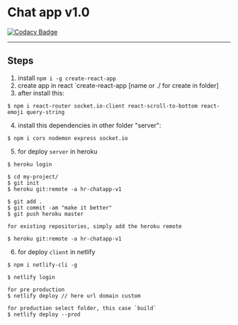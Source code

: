 # Chat app v1.0

[![Codacy Badge](https://api.codacy.com/project/badge/Grade/eeda1401124643dd8e6d6c59ca8958c9)](https://app.codacy.com/manual/HugoRoca/app-chat-v1.0?utm_source=github.com&utm_medium=referral&utm_content=HugoRoca/app-chat-v1.0&utm_campaign=Badge_Grade_Settings)

----

## Steps

1. install `npm i -g create-react-app`
2. create app in react `create-react-app [name or ./ for create in folder] 
3. after install this:

```
$ npm i react-router socket.io-client react-scroll-to-bottom react-emoji query-string
```

4. install this dependencies in other folder "server": 

```
$ npm i cors nodemon express socket.io
```

5. for deploy `server` in heroku

```
$ heroku login

$ cd my-project/
$ git init
$ heroku git:remote -a hr-chatapp-v1

$ git add .
$ git commit -am "make it better"
$ git push heroku master

for existing repositories, simply add the heroku remote

$ heroku git:remote -a hr-chatapp-v1
```

6. for deploy `client` in netlify

```
$ npm i netlify-cli -g

$ netlify login

for pre production
$ netlify deploy // here url domain custom

for production select folder, this case `build`
$ netlify deploy --prod
```
